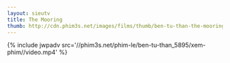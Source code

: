 ```yaml
---
layout: sieutv
title: The Mooring
thumb: http://cdn.phim3s.net/images/films/thumb/ben-tu-than-the-mooring-2012.jpg
---
```

{% include jwpadv src='//phim3s.net/phim-le/ben-tu-than_5895/xem-phim//video.mp4' %}